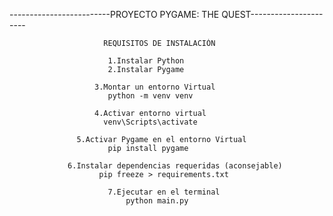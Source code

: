 -------------------------PROYECTO PYGAME: THE QUEST----------------------

                         REQUISITOS DE INSTALACIÓN
                      
                          1.Instalar Python
                          2.Instalar Pygame  
                                           
                       3.Montar un entorno Virtual
                          python -m venv venv

                       4.Activar entorno virtual
                         venv\Scripts\activate

                   5.Activar Pygame en el entorno Virtual
                          pip install pygame

                 6.Instalar dependencias requeridas (aconsejable)
                        pip freeze > requirements.txt

                          7.Ejecutar en el terminal
                              python main.py

